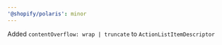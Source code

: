 ```yaml
---
'@shopify/polaris': minor
---
```


Added `contentOverflow: wrap | truncate` to `ActionListItemDescriptor`
